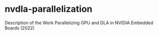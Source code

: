 # nvdla-parallelization
Description of the Work Parallelizing GPU and DLA in NVIDIA Embedded Boards (2022)
